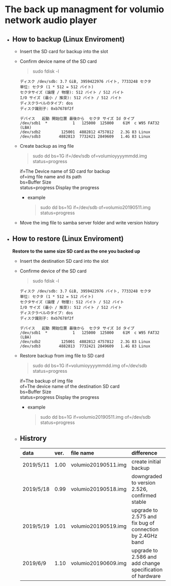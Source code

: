 # The back up managment for volumio network audio player

- ## How to backup (Linux Enviroment)
    - Insert the SD card for backup into the slot
    - Confirm device name of the SD card   
        >  sudo fdisk -l

        ~~~
        ディスク /dev/sdb: 3.7 GiB, 3959422976 バイト, 7733248 セクタ
        単位: セクタ (1 * 512 = 512 バイト)
        セクタサイズ (論理 / 物理): 512 バイト / 512 バイト
        I/O サイズ (最小 / 推奨): 512 バイト / 512 バイト
        ディスクラベルのタイプ: dos
        ディスク識別子: 0xb7678f2f

        デバイス   起動 開始位置 最後から  セクタ サイズ Id タイプ
        /dev/sdb1  *           1   125000  125000    61M  c W95 FAT32 (LBA)
        /dev/sdb2         125001  4882812 4757812   2.3G 83 Linux
        /dev/sdb3        4882813  7732421 2849609   1.4G 83 Linux
        ~~~

    - Create backup as img file
        > sudo dd bs=1G if=/dev/sdb of=volumioyyyymmdd.img status=progress   

        if=The Device name of SD card for backup   
        of=img file name and its path   
        bs=Buffer Size   
        status=progress Display the progress   
        - example   
            > sudo dd bs=1G if=/dev/sdb of=volumio20190511.img status=progress

    - Move the img file to samba server folder and write version history    
    
- ## How to restore (Linux Enviroment)
    **Restore to the same size SD card as the one you backed up**
    - Insert the destination SD card into the slot
    - Confirme device of the SD card   
        >  sudo fdisk -l

        ~~~
        ディスク /dev/sdb: 3.7 GiB, 3959422976 バイト, 7733248 セクタ
        単位: セクタ (1 * 512 = 512 バイト)
        セクタサイズ (論理 / 物理): 512 バイト / 512 バイト
        I/O サイズ (最小 / 推奨): 512 バイト / 512 バイト
        ディスクラベルのタイプ: dos
        ディスク識別子: 0xb7678f2f

        デバイス   起動 開始位置 最後から  セクタ サイズ Id タイプ
        /dev/sdb1  *           1   125000  125000    61M  c W95 FAT32 (LBA)
        /dev/sdb2         125001  4882812 4757812   2.3G 83 Linux
        /dev/sdb3        4882813  7732421 2849609   1.4G 83 Linux
        ~~~

    - Restore backup from img file to SD card
        > sudo dd bs=1G if=volumioyyyymmdd.img of=/dev/sdb  status=progress 
    
        if=The backup of img file   
        of=The device name of the destination SD card   
        bs=Buffer Size   
        status=progress Display the progress   
        
        - example   
            > sudo dd bs=1G if=volumio20190511.img of=/dev/sdb status=progress

    - ## Histrory
        |data|ver.|file name|difference|remark|
        |:---|:---|:--------|:---------|:-----|
        |2019/5/11|1.00|volumio20190511.img|create initial backup|
        |2019/5/18|0.99|volumio20190518.img|downgraded to version 2.526, confirmed stable|
        |2019/5/19|1.01|volumio20190519.img|upgrade to 2.575 and fix bug of connection by 2.4GHz band|
        |2019/6/9|1.10|volumio20190609.img|upgrade to 2.586 and add change specification of hardware|
